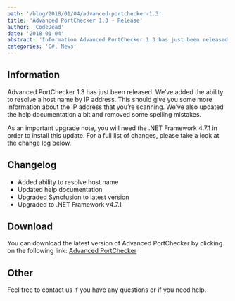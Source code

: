 ```yaml
---
path: '/blog/2018/01/04/advanced-portchecker-1.3'
title: 'Advanced PortChecker 1.3 - Release'
author: 'CodeDead'
date: '2018-01-04'
abstract: 'Information Advanced PortChecker 1.3 has just been released. We’ve added the ability to resolve a host name by IP address. This should give you some more information about the IP address that you’re scanning. We’ve also updated the help documentation...'
categories: 'C#, News'
---
```


## Information

Advanced PortChecker 1.3 has just been released. We’ve added the ability to resolve a host name by IP address. This should give you some more information about the IP address that you’re scanning. We’ve also updated the help documentation a bit and removed some spelling mistakes.

As an important upgrade note, you will need the .NET Framework 4.7.1 in order to install this update. For a full list of changes, please take a look at the change log below.

## Changelog

- Added ability to resolve host name
- Updated help documentation
- Upgraded Syncfusion to latest version
- Upgraded to .NET Framework v4.7.1

## Download

You can download the latest version of Advanced PortChecker by clicking on the following link:
<a href="/software/advanced-portchecker">Advanced PortChecker</a>

## Other

Feel free to contact us if you have any questions or if you need help.
